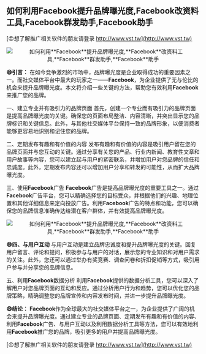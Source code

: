 ## **如何利用**Facebook**提升品牌曝光度,**Facebook**改资料工具,**Facebook**群发助手,**Facebook**助手**

[😍想了解推广相关软件的朋友请登录 http://www.vst.tw](http://www.vst.tw)

 <center><img src="https://vst.tw/MP4/tuiguang/png/0.png" alt="如何利用**Facebook**提升品牌曝光度,**Facebook**改资料工具,**Facebook**群发助手,**Facebook**助手"></center>

**😄引言：**
在如今竞争激烈的市场中，品牌曝光度是企业取得成功的重要因素之一。而社交媒体平台中最大的玩家之一——**Facebook**，为企业提供了无与伦比的机会来提升品牌曝光度。本文将介绍一些关键的方法，帮助您有效利用**Facebook**来推广您的品牌。

一、建立专业并有吸引力的品牌页面
首先，创建一个专业而有吸引力的品牌页面是提高品牌曝光度的关键。确保您的页面布局整洁、内容清晰，并突出显示您的品牌标识和关键信息。此外，与其他社交媒体平台保持一致的品牌形象，以便消费者能够更容易地识别和记住您的品牌。

二、定期发布有趣和有价值的内容
发布有趣和有价值的内容是吸引用户留在您的品牌页面并与您互动的关键。通过分享有关您的产品、行业内新闻、教育性文章和用户故事等内容，您可以建立起与用户的紧密联系，并增加用户对您品牌的信任和忠诚度。此外，定期发布内容还可以增加用户分享和转发的可能性，从而扩大品牌曝光度。

三、使用**Facebook**广告
**Facebook**广告是提高品牌曝光度的重要工具之一。通过**Facebook**广告平台，您可以精确选择您的目标受众，并根据他们的兴趣、地理位置和其他详细信息来定向投放广告。利用**Facebook**广告的特点和功能，您可以确保您的品牌信息准确传达给潜在客户群体，并有效提高品牌曝光度。

 <center><img src="https://vst.tw/MP4/tuiguang/png/4.png" alt="如何利用**Facebook**提升品牌曝光度,**Facebook**改资料工具,**Facebook**群发助手,**Facebook**助手"></center>

**😄四、与用户互动**
与用户互动是建立品牌忠诚度和提升品牌曝光度的关键。回复用户留言、评论和提问，积极参与与用户的对话，展示您的专业知识和对用户需求的关注。此外，您还可以通过举办有奖竞赛、调查问卷和折扣促销等方式，吸引用户参与并分享您的品牌信息。

五、利用**Facebook**数据分析
利用**Facebook**提供的数据分析工具，您可以深入了解用户对您品牌页面的互动和反应。通过分析用户行为和趋势，您可以优化您的品牌策略，精确调整您的品牌宣传和内容发布时间，并进一步提升品牌曝光度。

**😄结论：**
**Facebook**作为全球最大的社交媒体平台之一，为企业提供了广阔的机会来提升品牌曝光度。通过建立专业的品牌页面、定期发布有趣和有价值的内容、利用**Facebook**广告、与用户互动以及利用数据分析工具等方法，您可以有效地利用**Facebook**推广您的品牌，吸引更多的用户并提高品牌曝光度。

[😍想了解推广相关软件的朋友请登录 http://www.vst.tw](http://www.vst.tw)



